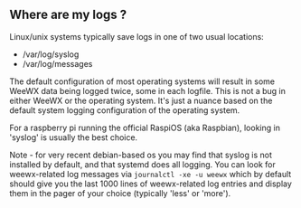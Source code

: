 ## Where are my logs ?

Linux/unix systems typically save logs in one of two usual locations:

* /var/log/syslog
* /var/log/messages

The default configuration of most operating systems will result in some WeeWX data being logged twice, some in each logfile.  This is not a bug in either WeeWX or the operating system.  It's just a nuance based on the default system logging configuration of the operating system.

For a raspberry pi running the official RaspiOS (aka Raspbian), looking in 'syslog' is usually the best choice.

Note - for very recent debian-based os you may find that syslog is not installed by default, and that systemd does all logging.   You can look for weewx-related log messages via ```journalctl -xe -u weewx``` which by default should give you the last 1000 lines of weewx-related log entries and display them in the pager of your choice (typically 'less' or 'more').
